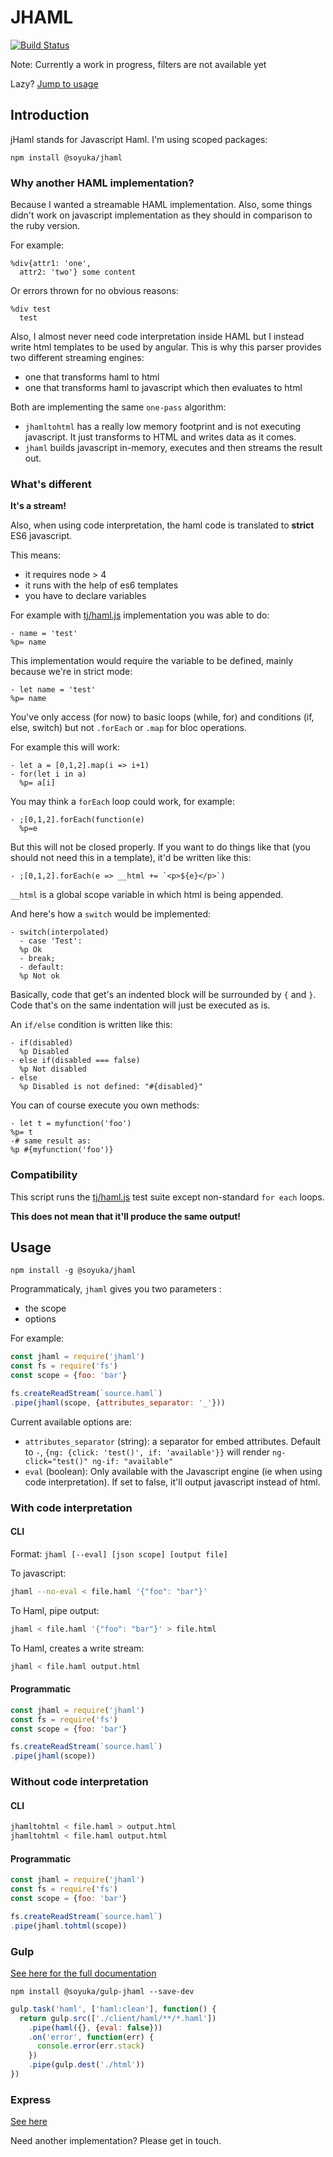 # JHAML 

[![Build Status](https://travis-ci.org/soyuka/jhaml.svg?branch=master)](https://travis-ci.org/soyuka/jhaml)

Note: Currently a work in progress, filters are not available yet

Lazy? [Jump to usage](https://github.com/soyuka/jhaml#usage)

## Introduction

jHaml stands for Javascript Haml. I'm using scoped packages:

```
npm install @soyuka/jhaml
```

### Why another HAML implementation?

Because I wanted a streamable HAML implementation. Also, some things didn't work on javascript implementation as they should in comparison to the ruby version. 

For example:
```haml
%div{attr1: 'one', 
  attr2: 'two'} some content
```

Or errors thrown for no obvious reasons:

```haml
%div test
  test
```

Also, I almost never need code interpretation inside HAML but I instead write html templates to be used by angular. This is why this parser provides two different streaming engines:
- one that transforms haml to html
- one that transforms haml to javascript which then evaluates to html

Both are implementing the same `one-pass` algorithm: 

- `jhamltohtml` has a really low memory footprint and is not executing javascript. It just transforms to HTML and writes data as it comes.
- `jhaml` builds javascript in-memory, executes and then streams the result out.

### What's different

**It's a stream!**

Also, when using code interpretation, the haml code is translated to **strict** ES6 javascript. 

This means:
 - it requires node > 4
 - it runs with the help of es6 templates
 - you have to declare variables

For example with [tj/haml.js](https://github.com/tj/haml.js) implementation you was able to do:

```haml
- name = 'test'
%p= name
```

This implementation would require the variable to be defined, mainly because we're in strict mode:

```haml
- let name = 'test'
%p= name
```

You've only access (for now) to basic loops (while, for) and conditions (if, else, switch) but not `.forEach` or `.map` for bloc operations.

For example this will work:

```haml
- let a = [0,1,2].map(i => i+1)
- for(let i in a)
  %p= a[i]
```

You may think a `forEach` loop could work, for example:

```haml
- ;[0,1,2].forEach(function(e)
  %p=e
```

But this will not be closed properly. If you want to do things like that (you should not need this in a template), it'd be written like this:

```haml
- ;[0,1,2].forEach(e => __html += `<p>${e}</p>`)
```

`__html` is a global scope variable in which html is being appended.

And here's how a `switch` would be implemented:

```haml
- switch(interpolated)
  - case 'Test': 
  %p Ok
  - break; 
  - default:
  %p Not ok
```

Basically, code that get's an indented block will be surrounded by `{` and `}`. Code that's on the same indentation will just be executed as is.

An `if/else` condition is written like this:

```haml
- if(disabled)
  %p Disabled
- else if(disabled === false)
  %p Not disabled
- else
  %p Disabled is not defined: "#{disabled}"
```

You can of course execute you own methods:

```haml
- let t = myfunction('foo')
%p= t
-# same result as:
%p #{myfunction('foo')}
```

### Compatibility

This script runs the [tj/haml.js](https://github.com/tj/haml.js) test suite except non-standard `for each` loops. 

**This does not mean that it'll produce the same output!**

## Usage

```
npm install -g @soyuka/jhaml
```

Programmaticaly, `jhaml` gives you two parameters : 
- the scope
- options

For example:

```javascript
const jhaml = require('jhaml')
const fs = require('fs')
const scope = {foo: 'bar'}

fs.createReadStream(`source.haml`)
.pipe(jhaml(scope, {attributes_separator: '_'}))
```

Current available options are:
- `attributes_separator` (string): a separator for embed attributes. Default to `-`, `{ng: {click: 'test()', if: 'available'}}` will render `ng-click="test()" ng-if: "available"`
- `eval` (boolean): Only available with the Javascript engine (ie when using code interpretation). If set to false, it'll output javascript instead of html.

### With code interpretation

#### CLI

Format: `jhaml [--eval] [json scope] [output file]`

To javascript:

```bash
jhaml --no-eval < file.haml '{"foo": "bar"}'
```

To Haml, pipe output: 

```bash
jhaml < file.haml '{"foo": "bar"}' > file.html
```

To Haml, creates a write stream:

```bash
jhaml < file.haml output.html
```

#### Programmatic

```javascript
const jhaml = require('jhaml')
const fs = require('fs')
const scope = {foo: 'bar'}

fs.createReadStream(`source.haml`)
.pipe(jhaml(scope))
```

### Without code interpretation

#### CLI

```bash
jhamltohtml < file.haml > output.html
jhamltohtml < file.haml output.html
```

#### Programmatic

```javascript
const jhaml = require('jhaml')
const fs = require('fs')
const scope = {foo: 'bar'}

fs.createReadStream(`source.haml`)
.pipe(jhaml.tohtml(scope))
```

### Gulp

[See here for the full documentation](https://github.com/soyuka/gulp-jhaml)

```
npm install @soyuka/gulp-jhaml --save-dev
```

```javascript
gulp.task('haml', ['haml:clean'], function() {
  return gulp.src(['./client/haml/**/*.haml'])
    .pipe(haml({}, {eval: false}))
    .on('error', function(err) {
      console.error(err.stack) 
    })
    .pipe(gulp.dest('./html'))
})
```

### Express

[See here](https://github.com/soyuka/jhaml/blob/master/test/express.js)

Need another implementation? Please get in touch.

